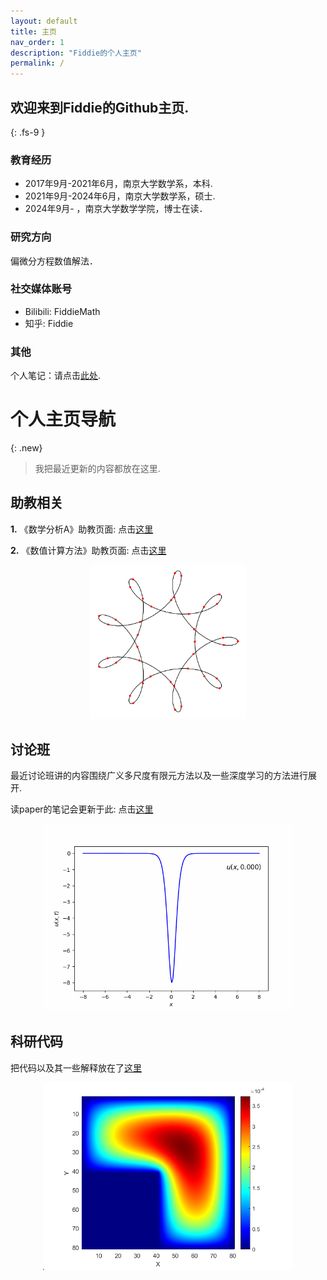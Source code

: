 ```yaml
---
layout: default
title: 主页
nav_order: 1
description: "Fiddie的个人主页"
permalink: /
---
```


## 欢迎来到Fiddie的Github主页.
{: .fs-9 }

### 教育经历

- 2017年9月-2021年6月，南京大学数学系，本科.
- 2021年9月-2024年6月，南京大学数学系，硕士.
- 2024年9月- ，南京大学数学学院，博士在读．

### 研究方向

偏微分方程数值解法．

### 社交媒体账号

- Bilibili: FiddieMath
- 知乎: Fiddie

### 其他

个人笔记：请点击[此处](https://github.com/FiddieMath/LectureNotes).


# 个人主页导航

{: .new}
> 我把最近更新的内容都放在这里. 

## 助教相关

**1.** 《数学分析A》助教页面: 点击[这里](/docs/TA/MathAnalysisA)

**2.** 《数值计算方法》助教页面: 点击[这里](/docs/TA/Numerical)

<div align = center>
  <a href="docs/TA/Numerical/Interp_Spline_App" title="样条插值函数应用">
    <img src="/pics/epitrochoid.png" width = "250"/>
  </a>
</div>


## 讨论班

最近讨论班讲的内容围绕广义多尺度有限元方法以及一些深度学习的方法进行展开. 

读paper的笔记会更新于此: 点击[这里](/docs/Seminar)

<div align = center>
  <a href="docs/coding/FDM/KdV" title="KdV方程的解">
    <img src="/pics/KdVa.gif" width = "400"/>
  </a>
</div>

## 科研代码

把代码以及其一些解释放在了[这里](/docs/Coding)

<div align = center>
  <a href="docs/coding/FDM/EllipticLshaped" title="L型区域上椭圆方程的解">
    <img src="/pics/EllipticLshaped3.png" width = "400"/>
  </a>
</div>


